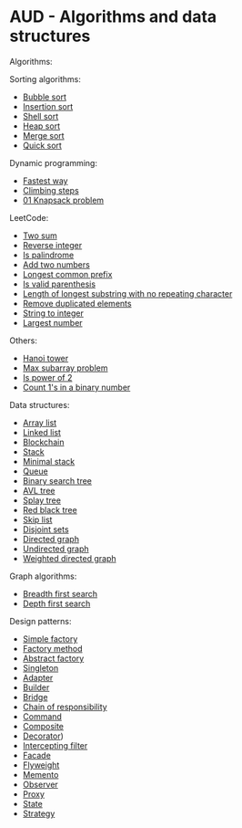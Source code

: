 # AUD - Algorithms and data structures

Algorithms:

Sorting algorithms:
* [Bubble sort](https://github.com/Blueswing/AUD/blob/master/src/algorithm/sorting/SortingAlgorithms.java)
* [Insertion sort](https://github.com/Blueswing/AUD/blob/master/src/algorithm/sorting/SortingAlgorithms.java)
* [Shell sort](https://github.com/Blueswing/AUD/blob/master/src/algorithm/sorting/SortingAlgorithms.java)
* [Heap sort](https://github.com/Blueswing/AUD/blob/master/src/algorithm/sorting/SortingAlgorithms.java)
* [Merge sort](https://github.com/Blueswing/AUD/blob/master/src/algorithm/sorting/SortingAlgorithms.java)
* [Quick sort](https://github.com/Blueswing/AUD/blob/master/src/algorithm/sorting/SortingAlgorithms.java)

Dynamic programming:
* [Fastest way](https://github.com/Blueswing/AUD_Python/blob/master/algorithm/dynamic_programming.py#L11)
* [Climbing steps](https://github.com/Blueswing/AUD_Python/blob/master/algorithm/dynamic_programming.py#L65)
* [01 Knapsack problem](https://github.com/Blueswing/AUD_Python/blob/master/algorithm/dynamic_programming.py#L93)

LeetCode:
* [Two sum](https://github.com/Blueswing/AUD/blob/master/src/algorithm/LeetCode.java)
* [Reverse integer](https://github.com/Blueswing/AUD/blob/master/src/algorithm/LeetCode.java)
* [Is palindrome](https://github.com/Blueswing/AUD/blob/master/src/algorithm/LeetCode.java)
* [Add two numbers](https://github.com/Blueswing/AUD/blob/master/src/algorithm/LeetCode.java)
* [Longest common prefix](https://github.com/Blueswing/AUD/blob/master/src/algorithm/LeetCode.java)
* [Is valid parenthesis](https://github.com/Blueswing/AUD/blob/master/src/algorithm/LeetCode.java)
* [Length of longest substring with no repeating character](https://github.com/Blueswing/AUD/blob/master/src/algorithm/LeetCode.java)
* [Remove duplicated elements](https://github.com/Blueswing/AUD/blob/master/src/algorithm/LeetCode.java)
* [String to integer](https://github.com/Blueswing/AUD_Python/blob/master/leetcode/8_string_to_integer.py)
* [Largest number](https://github.com/Blueswing/AUD_Python/blob/master/leetcode/largest_number.py)

Others:
* [Hanoi tower](https://github.com/Blueswing/AUD/blob/master/src/algorithm/recursion/HanoiTower.java)
* [Max subarray problem](https://github.com/Blueswing/AUD/blob/master/src/algorithm/dynamic_programming/MaximumSubArray.java)
* [Is power of 2](https://github.com/Blueswing/AUD/blob/master/src/algorithm/Util.java)
* [Count 1's in a binary number](https://github.com/Blueswing/AUD/blob/master/src/algorithm/Util.java)

Data structures:

* [Array list](https://github.com/Blueswing/AUD/blob/master/src/data_structure/list/ArrayList.java)
* [Linked list](https://github.com/Blueswing/AUD/blob/master/src/data_structure/list/LinkedList.java)
* [Blockchain](https://github.com/Blueswing/AUD_Python/blob/master/data_structure/blockchain.py)
* [Stack](https://github.com/Blueswing/AUD/blob/master/src/data_structure/list/Stack.java)
* [Minimal stack](https://github.com/Blueswing/AUD/blob/master/src/data_structure/list/MinStack.java)
* [Queue](https://github.com/Blueswing/AUD/blob/master/src/data_structure/list/QueueList.java)
* [Binary search tree](https://github.com/Blueswing/AUD/blob/master/src/data_structure/tree/BinarySearchTree.java)
* [AVL tree](https://github.com/Blueswing/AUD/blob/master/src/data_structure/tree/AVLTree.java)
* [Splay tree](https://github.com/Blueswing/AUD/blob/master/src/data_structure/tree/SplayTree.java)
* [Red black tree](https://github.com/Blueswing/AUD_Python/blob/master/data_structure/red_black_tree.py)
* [Skip list](https://github.com/Blueswing/AUD_Python/blob/master/data_structure/skip_list.py)
* [Disjoint sets](https://github.com/Blueswing/AUD/blob/master/src/data_structure/DisjointSets.java)
* [Directed graph](https://github.com/Blueswing/AUD/blob/master/src/data_structure/graph/DirectedGraph.java)
* [Undirected graph](https://github.com/Blueswing/AUD/blob/master/src/data_structure/graph/UndirectedGraph.java)
* [Weighted directed graph](https://github.com/Blueswing/AUD/blob/master/src/data_structure/graph/WeightedGraph.java)

Graph algorithms:
* [Breadth first search]()
* [Depth first search]()

Design patterns:
* [Simple factory](https://github.com/Blueswing/AUD_Python/blob/master/design_pattern/simple_factory.py)
* [Factory method](https://github.com/Blueswing/AUD_Python/blob/master/design_pattern/factory_method.py)
* [Abstract factory](https://github.com/Blueswing/AUD_Python/blob/master/design_pattern/abstract_factory.py)
* [Singleton](https://github.com/Blueswing/AUD_Python/blob/master/design_pattern/singleton.py)
* [Adapter](https://github.com/Blueswing/AUD_Python/blob/master/design_pattern/adapter.py)
* [Builder](https://github.com/Blueswing/AUD_Python/blob/master/design_pattern/builder.py)
* [Bridge](https://github.com/Blueswing/AUD_Python/blob/master/design_pattern/bridge.py)
* [Chain of responsibility](https://github.com/Blueswing/AUD_Python/blob/master/design_pattern/chain.py)
* [Command](https://github.com/Blueswing/AUD_Python/blob/master/design_pattern/command.py)
* [Composite](https://github.com/Blueswing/AUD_Python/blob/master/design_pattern/composite.py)
* [Decorator](https://github.com/Blueswing/AUD_Python/blob/master/design_pattern/decorator.py))
* [Intercepting filter](https://github.com/Blueswing/AUD_Python/blob/master/design_pattern/filter.py)
* [Facade](https://github.com/Blueswing/AUD_Python/blob/master/design_pattern/facade.py)
* [Flyweight](https://github.com/Blueswing/AUD_Python/blob/master/design_pattern/flyweight.py)
* [Memento](https://github.com/Blueswing/AUD_Python/blob/master/design_pattern/memento.py)
* [Observer](https://github.com/Blueswing/AUD_Python/blob/master/design_pattern/observer.py)
* [Proxy](https://github.com/Blueswing/AUD_Python/blob/master/design_pattern/proxy.py)
* [State](https://github.com/Blueswing/AUD_Python/blob/master/design_pattern/state.py)
* [Strategy](https://github.com/Blueswing/AUD_Python/blob/master/design_pattern/strategy.py)
